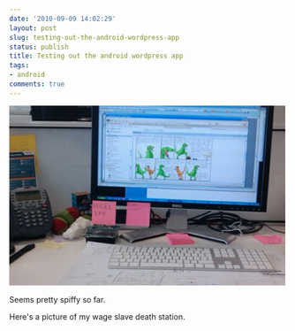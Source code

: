 ```yaml
---
date: '2010-09-09 14:02:29'
layout: post
slug: testing-out-the-android-wordpress-app
status: publish
title: Testing out the android wordpress app
tags:
- android
comments: true
---
```


![image](/a/2010-09-09-testing-out-the-android-wordpress-app/wpid-wp-1284037202325.jpg)



Seems pretty spiffy so far.




Here's a picture of my wage slave death station.



